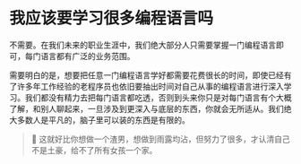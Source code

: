# 我应该要学习很多编程语言吗

不需要。在我们未来的职业生涯中，我们绝大部分人只需要掌握一门编程语言即可，每门语言都有广泛的业务范围。

需要明白的是，想要把任意一门编程语言学好都需要花费很长的时间，即使已经有了许多年工作经验的老程序员也依旧要抽出时间对自己从事的编程语言进行深入学习。我们都没有精力去把每门语言都吃透，否则到头来你只是对每门语言有个大概了解，和别人聊起来，一旦涉及到更深入与底层的东西，你就会无所适从。我们绝大多数人是平凡的，脑子里可以装的东西是有限的。

> 📑 这就好比你想做一个渣男，想做到雨露均沾，但努力了很多，才认清自己不是土豪，给不了所有女孩一个家。